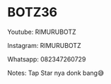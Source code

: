 # BOTZ36

Youtube: RIMURUBOTZ

Instagram: RIMURUBOTZ

Whatsapp: 082347260729

Notes: Tap Star nya donk bang😅

